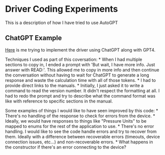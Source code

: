 # Driver Coding Experiments
This is a description of how I have tried to use AutoGPT

## ChatGPT Example
[Here](https://shareg.pt/qnvHjtb) is me trying to implement the driver using ChatGPT along with GPT4. 

Techniques I used as part of this coversation:
\* When I had multiple sections to copy in, I ended a prompt with 'But wait, I have more info. Just answer with READ:'. This allowed me to copy in more info and then continue the conversation without having to wait for ChatGPT to generate a long response and waste the calculation time with all of those tokens.
\* I had to provide direct links to the manuals.
\* Initially, I just asked it to write a command to read the version number. It didn't respect the formatting at all. I had to redo the prompt and try to describe what the command format was like with reference to specific sections in the manual.

Some examples of things I would like to have seen improved by this code:
\* There's no handling of the response to check for errors from the device.
\* Ideally, we would have responses to things like "Pressure Units" to be mapped to enums for the rest of the application to use.
\* There's no error handling. I would like to see the code handle errors and try to recover from them. Ideally with a difference between recoverable errors (timeouts, device connection issues, etc...) and non-recoverable errors.
\* What happens in the constructor if there's an error connecting to the device?


